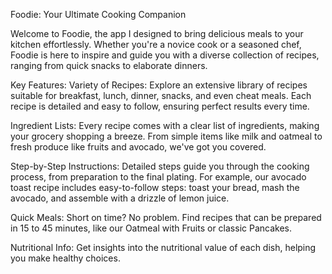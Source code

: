 Foodie: Your Ultimate Cooking Companion

Welcome to Foodie, the app I designed to bring delicious meals to your kitchen effortlessly. Whether you're a novice cook or a seasoned chef, Foodie is here to inspire and guide you with a diverse collection of recipes, ranging from quick snacks to elaborate dinners.

Key Features:
Variety of Recipes: Explore an extensive library of recipes suitable for breakfast, lunch, dinner, snacks, and even cheat meals. Each recipe is detailed and easy to follow, ensuring perfect results every time.

Ingredient Lists: Every recipe comes with a clear list of ingredients, making your grocery shopping a breeze. From simple items like milk and oatmeal to fresh produce like fruits and avocado, we've got you covered.

Step-by-Step Instructions: Detailed steps guide you through the cooking process, from preparation to the final plating. For example, our avocado toast recipe includes easy-to-follow steps: toast your bread, mash the avocado, and assemble with a drizzle of lemon juice.

Quick Meals: Short on time? No problem. Find recipes that can be prepared in 15 to 45 minutes, like our Oatmeal with Fruits or classic Pancakes.

Nutritional Info: Get insights into the nutritional value of each dish, helping you make healthy choices.
